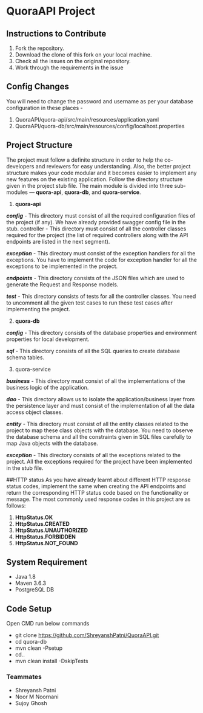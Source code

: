 # QuoraAPI Project
## Instructions to Contribute
1. Fork the repository.
2. Download the clone of this fork on your local machine.
3. Check all the issues on the original repository.
4. Work through the requirements in the issue
## Config Changes
You will need to change the password and username as per your database configuration in these places -
1. QuoraAPI/quora-api/src/main/resources/application.yaml
2. QuoraAPI/quora-db/src/main/resources/config/localhost.properties
## Project Structure
The project must follow a definite structure in order to help the co-developers and reviewers for easy understanding. Also, the better project structure makes your code modular and it becomes easier to implement any new features on the existing application. Follow the directory structure given in the project stub file. The main module is divided into three sub-modules —  **quora-api**, **quora-db**, and **quora-service**.
1. **quora-api**

***config*** - This directory must consist of all the required configuration files of the project (if any). We have already provided swagger config file in the stub.
controller - This directory must consist of all the controller classes required for the project (the list of required controllers along with the API endpoints are listed in the next segment).

***exception*** - This directory must consist of the exception handlers for all the exceptions. You have to implement the code for exception handler for all the exceptions to be implemented in the project.

***endpoints*** - This directory consists of the JSON files which are used to generate the Request and Response models.

***test*** - This directory consists of tests for all the controller classes. You need to uncomment all the given test cases to run these test cases after implementing the project.

2. **quora-db**

***config*** - This directory consists of the database properties and environment properties for local development.

***sql*** - This directory consists of all the SQL queries to create database schema tables.

3. quora-service

***business*** - This directory must consist of all the implementations of the business logic of the application.

***dao*** - This directory allows us to isolate the application/business layer from the persistence layer and must consist of the implementation of all the data access object classes.

***entity*** - This directory must consist of all the entity classes related to the project to map these class objects with the database. You need to observe the database schema and all the constraints given in SQL files carefully to map Java objects with the database.

***exception*** - This directory consists of all the exceptions related to the project. All the exceptions required for the project have been implemented in the stub file.

##HTTP status
As you have already learnt about different HTTP response status codes, implement the same when creating the API endpoints and return the corresponding HTTP status code based on the functionality or message. The most commonly used response codes in this project are as follows:
1. **HttpStatus.OK**
2. **HttpStatus.CREATED**
3. **HttpStatus.UNAUTHORIZED**
4. **HttpStatus.FORBIDDEN**
5. **HttpStatus.NOT_FOUND**

## System Requirement
- Java 1.8
- Maven 3.6.3
- PostgreSQL DB

## Code Setup

Open CMD run below commands
- git clone https://github.com/ShreyanshPatni/QuoraAPI.git
- cd quora-db
- mvn clean -Psetup
- cd..
- mvn clean install -DskipTests

### Teammates
- Shreyansh Patni
- Noor M Noornani
- Sujoy Ghosh

